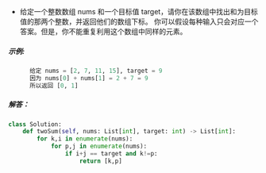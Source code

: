 * 给定一个整数数组 nums 和一个目标值 target，请你在该数组中找出和为目标值的那两个整数，并返回他们的数组下标。
   你可以假设每种输入只会对应一个答案。但是，你不能重复利用这个数组中同样的元素。
##### 示例:  
```python
      给定 nums = [2, 7, 11, 15], target = 9  
      因为 nums[0] + nums[1] = 2 + 7 = 9  
      所以返回 [0, 1]  
```
##### 解答：
```python
class Solution:
    def twoSum(self, nums: List[int], target: int) -> List[int]:
        for k,i in enumerate(nums):
            for p,j in enumerate(nums):
                if i+j == target and k!=p:
                    return [k,p]
 ```
